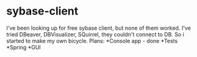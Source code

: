 # sybase-client
I've been looking up for free sybase client, but none of them worked.
I've tried DBeaver, DBVisualizer, SQuirrel, they couldn't connect to DB. So i started to make my own bicycle.
Plans:
*Console app - done
*Tests
*Spring
*GUI
